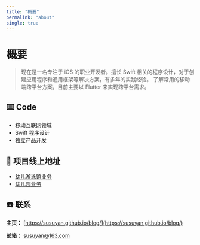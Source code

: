 ```yaml
---
title: "概要"
permalink: "about"
single: true
---
```


# 概要

> 现在是一名专注于 iOS 的职业开发者。擅长 Swift 相关的程序设计，对于创建应用程序和通用框架等解决方案，有多年的实践经验。
> 了解常用的移动端跨平台方案，目前主要以 Flutter 来实现跨平台需求。

## ⌨️ Code

- 移动互联网领域
- Swift 程序设计
- 独立产品开发

## 📱 项目线上地址

- [幼儿游泳馆业务](https://apps.apple.com/cn/developer/beibeiyue-beijing-information-technology-co-ltd/id1023115107)
- [幼儿园业务](https://apps.apple.com/cn/developer/%E5%8C%97%E4%BA%AC%E6%B1%87%E6%99%BA%E6%B0%B4%E8%82%B2%E7%AE%A1%E7%90%86%E7%A7%91%E6%8A%80%E6%9C%89%E9%99%90%E5%85%AC%E5%8F%B8/id1450127825)

## ☎️ 联系

**主页：** [https://susuyan.github.io/blog/](https://susuyan.github.io/blog/)

**邮箱：** [susuyan@163.com](susuyan@163.com)
